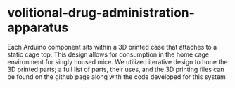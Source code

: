 # volitional-drug-administration-apparatus
Each Arduino component sits within a 3D printed case that attaches to a static cage top. This design allows for consumption in the home cage environment for singly housed mice. We utilized iterative design to hone the 3D printed parts; a full list of parts, their uses, and the 3D printing files can be found on the github page along with the code developed for this system
